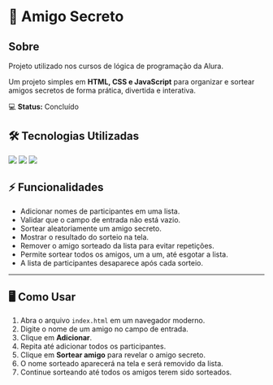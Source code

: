 # 🎁 Amigo Secreto

<h2>Sobre</h2>
<p>Projeto utilizado nos cursos de lógica de programação da Alura.</p>

Um projeto simples em **HTML, CSS e JavaScript** para organizar e sortear amigos secretos de forma prática, divertida e interativa.  

💻 **Status:** Concluído  

## 🛠 Tecnologias Utilizadas
<div>
  <img src="https://img.shields.io/badge/HTML-239120?style=for-the-badge&logo=html5&logoColor=white">
  <img src="https://img.shields.io/badge/CSS-239120?&style=for-the-badge&logo=css3&logoColor=white">
  <img src="https://img.shields.io/badge/JavaScript-F7DF1E?style=for-the-badge&logo=javascript&logoColor=black">
</div>


## ⚡ Funcionalidades

- Adicionar nomes de participantes em uma lista.
- Validar que o campo de entrada não está vazio.
- Sortear aleatoriamente um amigo secreto.
- Mostrar o resultado do sorteio na tela.
- Remover o amigo sorteado da lista para evitar repetições.
- Permite sortear todos os amigos, um a um, até esgotar a lista.
- A lista de participantes desaparece após cada sorteio.

---

## 🖥️ Como Usar

1. Abra o arquivo `index.html` em um navegador moderno.
2. Digite o nome de um amigo no campo de entrada.
3. Clique em **Adicionar**.
4. Repita até adicionar todos os participantes.
5. Clique em **Sortear amigo** para revelar o amigo secreto.
6. O nome sorteado aparecerá na tela e será removido da lista.
7. Continue sorteando até todos os amigos terem sido sorteados.



